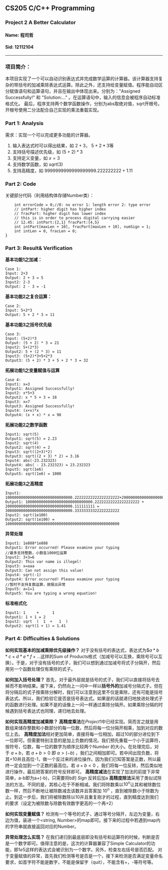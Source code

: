 ## CS205 C/C++ Programming
### Project 2 A Better Calculator
#### Name: 程司哲
#### Sid: 12112104
___

### 项目简介：

本项目实现了一个可以自动识别表达式并完成数学运算的计算器。该计算器支持复杂的带括号的加减乘除表达式运算。除此之外，还支持给变量赋值。程序能自动区分赋值语句和运算语句，并且在输出中体现出来。分别为："Assigned Successfully!" 和 "Solution:..." 。在运算语句中，输入的信息会被程序自动标准格式化。 最后，程序支持两个数学函数操作，分别为abs取绝对值，sqrt开根号。开根号使用二分法配合自己实现的乘法重载实现。

### Part 1: Analysis
需求：实现一个可以完成更多功能的计算器。

1. 输入表达式时可以得出结果，如 $2+3$， $5+2*3$等
2. 支持括号描述优先级，如 $(5+2)*3$
3. 支持定义变量，如 $x=3$
4. 支持数学函数，如 $sqrt(3)$
5. 支持高精度，如 $9999999999999999999.222222222+1.11$

### Part 2: Code
关键部分代码（利用结构体存储Number类）：

```
    int errorCode = 0;//0: no error 1: length error 2: type error
    // intPart: higher digit has higher index
    // fracPart: higher digit has lower index
    // this is in order to process digital carrying easier
    // 12.45: intPart:{2,1} fracPart:{4,5} 
    int intPart[maxLen + 10], fracPart[maxLen + 10], numSign = 1;
    int intLen = 0, fracLen = 0;
}
```

### Part 3: Result& Verification

**基本功能1之加减：**
```
Case 1:
Input: 2+3
Output: 2 + 3 = 5
Input2: 2-3
Output: 2 - 3 = -1

```
**基本功能2之复合运算：**
```
Case 2:
Input: 5+2*3
Output: 5 + 2 * 3 = 11

```
**基本功能3之括号优先级**
```
Case 3:
Input: (5+2)*3
Output: (5 + 2) * 3 = 21
Input2: 5+(2*3)
Output2: 5 + (2 * 3) = 11
Input3: (5+2)*3+5+2*3
Output3: (5 + 2) * 3 + 5 + 2 * 3 = 32
```
**拓展功能1之变量赋值与运算**
```
Case 4:
Input1: x=3
Output1: Assigned Successfully!
Input2: x*5+3
Output2: x * 5 + 3 = 18
Input3: x=7
Output3: Assigned Successfully!
Input4: (x+x)*x
Output4: (x + x) * x = 98

```
**拓展功能2之数学函数**

```
Input1: sqrt(5)
Output1: sqrt(5) = 2.23
Input2: sqrt(4)
Output2: sqrt(4) = 2
Input3: sqrt((2+3)*2)
Output3: sqrt((2 + 3) * 2) = 3.16
Input4: abs(-23.232323)
Output4: abs( - 23.232323) = 23.232323
Input5: sqrt(1e6)
Output5: sqrt(1e6) = 1000

```
**拓展功能3之高精度**

```
Input1: 100000000000000000000000000000.22222222222222222222+200000000000000000000000000000.111111111
Output1: 100000000000000000000000000000.22222222222222222222 + 200000000000000000000000000000.111111111 = 300000000000000000000000000000.33333333322222222222
Input2: sqrt(1e100)
Output2: sqrt(1e100) = 100000000000000000000000000000000000000000000000000

```
**异常处理**

```
Input1: 1e888*1e888
Output1: Error occurred! Please examine your typing
//最多支持整数，小数各1000位运算
Input2: 3+3=6
Output2: This var name is illegel!
Input3: x=aaa
Output3: Can not assign this value!
Input4: sqrt(-1)
Output4: Error occurred! Please examine your typing
//暂时不支持复数运算，故报出异常
Input5: a=1=1
Output5: You are typing a wrong equation!
```

**标准格式化**

```
Input1: 1     +      1
Output1: 1 + 1 = 2
Input2: sqrt  (  1  +   1  )
Output2: sqrt(1 + 1) = 1.41
```

### Part 4: Difficulties & Solutions

**如何实现基本的加减乘除优先级操作？**
对于没有括号的表达式，表达式为$$a*b*c+d*e*f+...$这样的Sum of Products格式（加减号可以互换，乘除号可以互换）。于是，对于没有括号的式子，我们可以想到通过加减号将式子分隔开，然后用另一个函数处理仅有乘除的式子。

**如何加入括号处理？**
首先，对于最外层就是括号的式子，我们可以直接将括号去掉而不影响结果。接下来，仍然向上一问中一样以**括号外的**加减号分隔式子。但在将分隔后的式子按乘除分解时，我们可以注意到这里不仅是乘除，还有可能是括号表达式。所以，我们检验它是否是括号表达式。如果是的话就递归地放进处理式子的函数进行处理。如果不是的话像上一问一样通过乘除分隔开。如果乘除分隔的时候遇到括号表达式也同理，递归地去处理。

**如何实现高精度加减乘除？**
**高精度乘法**在$Project1$中已经实现。简而言之就是用数组来储存整数和小数部分的每一位数，然后将每一位分隔开相乘，加到对应的数位上去。
**高精度加法**相对更加简单，直接将每一位相加，超过10的部分进位到下一位即可。但需要特别注意的是加上负数的情况。我们预先重载一个小于运算符，按符号，位数，每一位的数字为顺序比较两个$Number$ 的大小。在处理完后，对于 $a+b$，若 $a+b>0$ 即 $a>(-b)$ ，我们之间相加即可。若中间出现负数，将其+10并且高位-1，做一个反过来的进位操作。因为我们已知答案是正数，所以最终一定会加到一个正数的最高位。若 $a+b<0$ ，我们将每一位反转，然后类似地进行操作，最后把答案的符号反转即可。
**高精度减法**在实现了加法的前提下非常简单，a-b即为a+(-b)，只需要将b的 $Sign$ 反转后加a
**高精度除法**采用了类似试除法的方法。不同的是，其核心在于不断相减。我们将除数乘以$10^n$让其和被除数位数一样，然后不断地让被除数减去该数并且答案加 $10^n$ ，直到被除数小于除数为止。到这一步后，我们将被除数除以10并且重复刚才的过程，直到精度达到我们的要求（设定为被除数与除数有效数字更高的一个再+2）

**如何实现变量赋值？**
检测有一个等号的式子，通过等号分隔开，左边为变量，右边为值，装进一个<string, Number>的map即可。接下来的过程中若遇到map内的字符串就直接返回对应的Number。

**异常处理怎么实现？**
在我们递归到最底层即没有括号和运算符的时候，判断是否是一个数字即可。值得注意的是，这次的计算器兼容了Simple Calculator的功能，即$1e5$这样的表达式会被识别为一个数字。另外，检查左右括号是否匹配。
对于变量赋值的异常，首先我们检测等号是否是一个，接下来检测是否满足变量命名要求，如首字符不能是数字，不能是保留字（quit），不能含有+，-等符号等。

